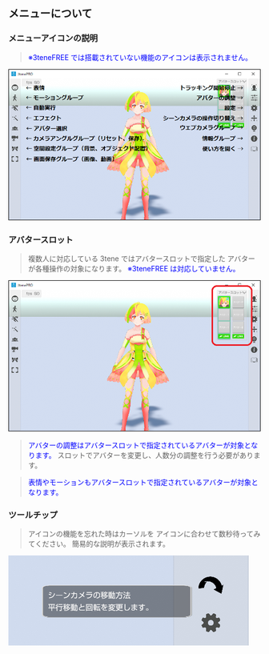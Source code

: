 ## メニューについて

### メニューアイコンの説明

><font color="Blue">※3teneFREE では搭載されていない機能のアイコンは表示されません。</font>

![画像](image/menu_detile.png "左右メニュー")

### アバタースロット

>複数人に対応している 3tene ではアバタースロットで指定した
>アバターが各種操作の対象になります。
><font color="Blue">※3teneFREE は対応していません。</font>

![画像](image/menu_avatar_slot.png "アバタースロット")

><font color="Blue">アバターの調整はアバタースロットで指定されているアバターが対象となります。</font>
>スロットでアバターを変更し、人数分の調整を行う必要があります。

><font color="Blue">表情やモーションもアバタースロットで指定されているアバターが対象となります。</font>


### ツールチップ

>アイコンの機能を忘れた時はカーソルを
>アイコンに合わせて数秒待ってみてください。
>簡易的な説明が表示されます。

![画像](image/menu_tooltip.png "ツールチップ")




